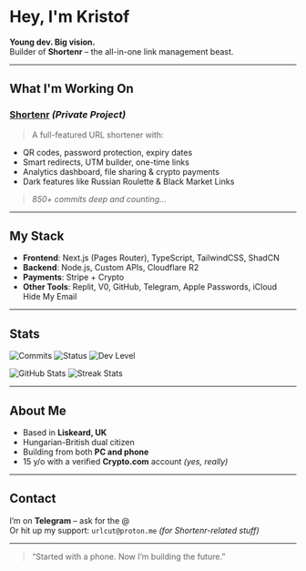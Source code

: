 # Hey, I'm Kristof

**Young dev. Big vision.**  
Builder of **Shortenr** – the all-in-one link management beast.

---

## What I'm Working On

### [Shortenr](#) *(Private Project)*
> A full-featured URL shortener with:
- QR codes, password protection, expiry dates  
- Smart redirects, UTM builder, one-time links  
- Analytics dashboard, file sharing & crypto payments  
- Dark features like Russian Roulette & Black Market Links  
> *850+ commits deep and counting…*

---

## My Stack

- **Frontend**: Next.js (Pages Router), TypeScript, TailwindCSS, ShadCN
- **Backend**: Node.js, Custom APIs, Cloudflare R2
- **Payments**: Stripe + Crypto
- **Other Tools**: Replit, V0, GitHub, Telegram, Apple Passwords, iCloud Hide My Email

---

## Stats

![Commits](https://img.shields.io/badge/Shortenr_Commits-850%2B-blue)
![Status](https://img.shields.io/badge/Build-In%20Progress-yellow)
![Dev Level](https://img.shields.io/badge/Status-Elite%20Dev%20in%20Training-red)

![GitHub Stats](https://camo.githubusercontent.com/186934c7c43c4755e38bd6aace9c0c39b7d0dc12432966506826fc018ba6613e/68747470733a2f2f6769746875622d70726f66696c652d74726f7068792e76657263656c2e6170702f3f757365726e616d653d66757a7a6265617230303031)
![Streak Stats](https://camo.githubusercontent.com/a761492628389d4d1076f16222deed16119872ea881734b943b4d010cc6c99ba/68747470733a2f2f6769746875622d726561646d652d73747265616b2d73746174732e6865726f6b756170702e636f6d2f3f757365723d66757a7a6265617230303031)

---

## About Me

- Based in **Liskeard, UK**
- Hungarian-British dual citizen
- Building from both **PC and phone**
- 15 y/o with a verified **Crypto.com** account *(yes, really)*

---

## Contact

I’m on **Telegram** – ask for the @  
Or hit up my support: `urlcut@proton.me` *(for Shortenr-related stuff)*

---

> “Started with a phone. Now I’m building the future.”